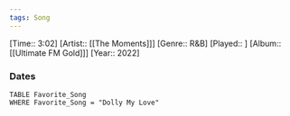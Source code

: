 ```yaml
---
tags: Song  
---
```

[Time:: 3:02]
[Artist:: [[The Moments]]]
[Genre:: R&B]
[Played:: ]
[Album:: [[Ultimate FM Gold]]]
[Year:: 2022]
### Dates
````dataview
TABLE Favorite_Song
WHERE Favorite_Song = "Dolly My Love"
````